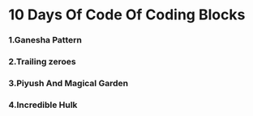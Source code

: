 # 10 Days Of Code Of Coding Blocks
### 1.Ganesha Pattern
### 2.Trailing zeroes
### 3.Piyush And Magical Garden
### 4.Incredible Hulk
